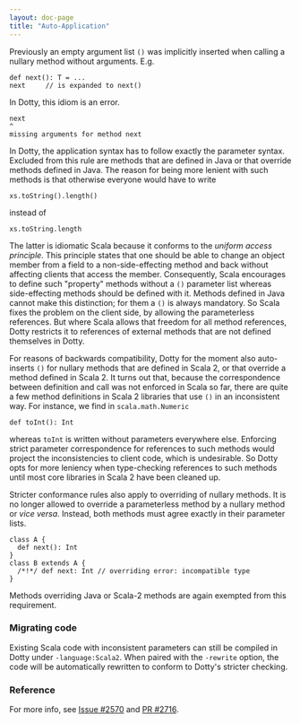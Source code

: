 ```yaml
---
layout: doc-page
title: "Auto-Application"
---
```


Previously an empty argument list `()` was implicitly inserted when
calling a nullary method without arguments. E.g.

    def next(): T = ...
    next     // is expanded to next()

In Dotty, this idiom is an error.

    next
    ^
    missing arguments for method next

In Dotty, the application syntax has to follow exactly the parameter
syntax. Excluded from this rule are methods that are defined in Java
or that override methods defined in Java. The reason for being more
lenient with such methods is that otherwise everyone would have to
write

    xs.toString().length()

instead of

    xs.toString.length

The latter is idiomatic Scala because it conforms to the _uniform
access principle_. This principle states that one should be able to
change an object member from a field to a non-side-effecting method
and back without affecting clients that access the
member. Consequently, Scala encourages to define such "property"
methods without a `()` parameter list whereas side-effecting methods
should be defined with it. Methods defined in Java cannot make this
distinction; for them a `()` is always mandatory. So Scala fixes the
problem on the client side, by allowing the parameterless references.
But where Scala allows that freedom for all method references, Dotty
restricts it to references of external methods that are not defined
themselves in Dotty.

For reasons of backwards compatibility, Dotty for the moment also
auto-inserts `()` for nullary methods that are defined in Scala 2, or
that override a method defined in Scala 2. It turns out that, because
the correspondence between definition and call was not enforced in
Scala so far, there are quite a few method definitions in Scala 2
libraries that use `()` in an inconsistent way. For instance, we
find in `scala.math.Numeric`

    def toInt(): Int

whereas `toInt` is written without parameters everywhere
else. Enforcing strict parameter correspondence for references to
such methods would project the inconsistencies to client code, which
is undesirable. So Dotty opts for more leniency when type-checking
references to such methods until most core libraries in Scala 2 have
been cleaned up.

Stricter conformance rules also apply to overriding of nullary
methods.  It is no longer allowed to override a parameterless method
by a nullary method or _vice versa_. Instead, both methods must agree
exactly in their parameter lists.

    class A {
      def next(): Int
    }
    class B extends A {
      /*!*/ def next: Int // overriding error: incompatible type
    }

Methods overriding Java or Scala-2 methods are again exempted from this
requirement.

### Migrating code

Existing Scala code with inconsistent parameters can still be compiled
in Dotty under `-language:Scala2`. When paired with the `-rewrite`
option, the code will be automatically rewritten to conform to Dotty's
stricter checking.

### Reference

For more info, see [Issue #2570](https://github.com/lampepfl/dotty/issues/2570) and [PR #2716](https://github.com/lampepfl/dotty/pull/2716).



